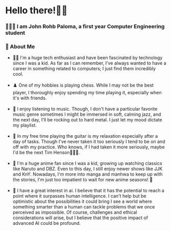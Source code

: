 <h1>Hello there!👋🏼</h1>

<p><h3>👨🏽‍💻 I am <strong>John Rohb Paloma</strong>, a first year <strong>Computer Engineering</strong> student</h3></p>

<h3>📖 About Me</h3>
<ul>
  <li>🐱‍💻 I'm a huge tech enthusiast and have been fascinated by technology since I was a kid. As far as I can remember, I've always wanted to have a career in something related to computers; I just find them incredibly cool.</li>
  <br>
  <li>♟️ One of my hobbies is playing chess. While I may not be the best player, I thoroughly enjoy spending my time playing it, especially when it's with friends.</li>
  <br>
  <li>🎵 I enjoy listening to music. Though, I don't have a particular favorite music genre sometimes I might be immersed in soft, calming jazz, and the next day, I'll be rocking out to hard metal. I just let my mood dictate my playlist.
  </li>
  <br>
  <li>🎸 In my free time playing the guitar is my relaxation especially after a day of tasks. Though I've never taken it too seriously I tend to be on and off with my practice. Who knows, if I had taken it more seriously, maybe I'd be the next Tim Henson🤣🤣🤣.</li>
  <br>
  <li>🎎 I'm a huge anime fan since I was a kid, growing up watching classics like Naruto and DBZ. Even to this day, I still enjoy newer shows like JJK and KnY. Nowadays, I'm more into manga and manhwa to keep up with the stories, I'm just too impatient to wait for new anime seasons! 🤣</li>
  <br>
  <li>🤖 I have a great interest in ai. I believe that it has the potential to reach a point where it surpasses human intelligence. I can't help but be optimistic about the possibilities it could bring I see a world where something smarter than a human can tackle problems that we once perceived as impossible. Of course, challenges and ethical considerations will arise, but I believe that the positive impact of advanced AI could be profound.</li>
  
</ul>



<!---
Rohb22/Rohb22 is a ✨ special ✨ repository because its `README.md` (this file) appears on your GitHub profile.
You can click the Preview link to take a look at your changes.
--->
